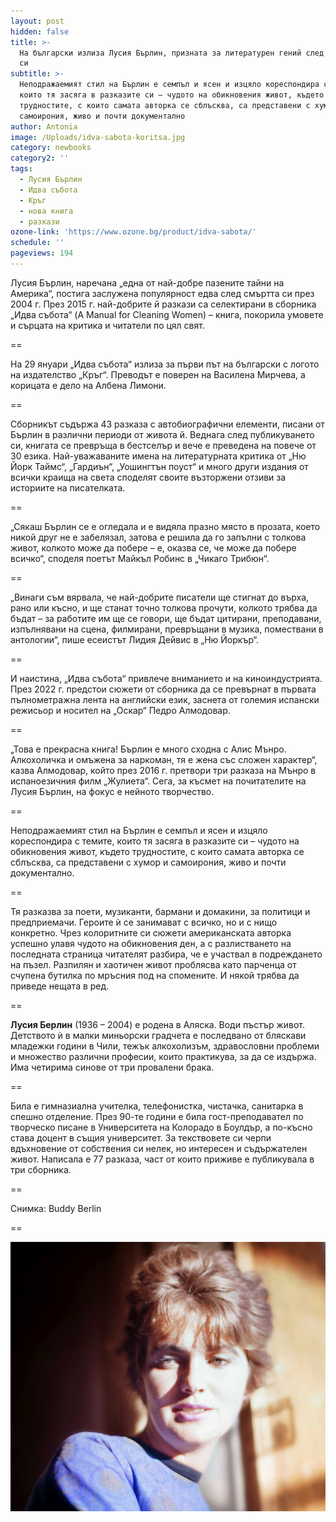 ```yaml
---
layout: post
hidden: false
title: >-
  На български излиза Лусия Бърлин, призната за литературен гений след смъртта
  си
subtitle: >-
  Неподражаемият стил на Бърлин е семпъл и ясен и изцяло кореспондира с темите,
  които тя засяга в разказите си – чудото на обикновения живот, където
  трудностите, с които самата авторка се сблъсква, са представени с хумор и
  самоирония, живо и почти документално
author: Antonia
image: /Uploads/idva-sabota-koritsa.jpg
category: newbooks
category2: ''
tags:
  - Лусия Бърлин
  - Идва събота
  - Кръг
  - нова книга
  - разкази
ozone-link: 'https://www.ozone.bg/product/idva-sabota/'
schedule: ''
pageviews: 194
---
```

Лусия Бърлин, наречана „една от най-добре пазените тайни на Америка“, постига заслужена популярност едва след смъртта си през 2004 г. През 2015 г. най-добрите й разкази са селектирани в сборника „Идва събота“ (A Manual for Cleaning Women) – книга, покорила умовете и сърцата на критика и читатели по цял свят. 

\==

На 29 януари „Идва събота“ излиза за първи път на български с логото на издателство „Кръг“. Преводът е поверен на Василена Мирчева, а корицата е дело на Албена Лимони. 

\==

Сборникът съдържа 43 разказа с автобиографични елементи, писани от Бърлин в различни периоди от живота й. Веднага след публикуването си, книгата се превръща в бестселър и вече е преведена на повече от 30 езика. Най-уважаваните имена на литературната критика от „Ню Йорк Таймс“, „Гардиън“, „Уошингтън поуст“ и много други издания от всички краища на света споделят своите възторжени отзиви за историите на писателката.

\==

„Сякаш Бърлин се е огледала и е видяла празно място в прозата, което никой друг не е забелязал, затова е решила да го запълни с толкова живот, колкото може да побере – е, оказва се, че може да побере всичко“, споделя поетът Майкъл Робинс в „Чикаго Трибюн“.

\==

„Винаги съм вярвала, че най-добрите писатели ще стигнат до върха, рано или късно, и ще станат точно толкова прочути, колкото трябва да бъдат – за работите им ще се говори, ще бъдат цитирани, преподавани, изпълнявани на сцена, филмирани, превръщани в музика, помествани в антологии“, пише есеистът Лидия Дейвис в „Ню Йоркър“.

\==

И наистина, „Идва събота“ привлече вниманието и на киноиндустрията. През 2022 г. предстои сюжети от сборника да се превърнат в първата пълнометражна лента на английски език, заснета от големия испански режисьор и носител на „Оскар“ Педро Алмодовар. 

\==

„Това е прекрасна книга! Бърлин е много сходна с Алис Мънро. Алкохоличка и омъжена за наркоман, тя е жена със сложен характер“, казва Алмодовар, който през 2016 г. претвори три разказа на Мънро в испаноезичния филм „Жулиета“. Сега, за късмет на почитателите на Лусия Бърлин, на фокус е нейното творчество.

\==

Неподражаемият стил на Бърлин е семпъл и ясен и изцяло кореспондира с темите, които тя засяга в разказите си – чудото на обикновения живот, където трудностите, с които самата авторка се сблъсква, са представени с хумор и самоирония, живо и почти документално. 

\==

Тя разказва за поети, музиканти, бармани и домакини, за политици и предприемачи. Героите ѝ се занимават с всичко, но и с нищо конкретно. Чрез колоритните си сюжети американската авторка успешно улавя чудото на обикновения ден, а с разлистването на последната страница читателят разбира, че е участвал в подреждането на пъзел. Разпилян и хаотичен живот проблясва като парченца от счупена бутилка по мръсния под на спомените. И някой трябва да приведе нещата в ред.

\==

**Лусия Берлин** (1936 – 2004) е родена в Аляска. Води пъстър живот. Детството ѝ в малки миньорски градчета е последвано от бляскави младежки години в Чили, тежък алкохолизъм, здравословни проблеми и множество различни професии, които практикува, за да се издържа. Има четирима синове от три провалени брака.

\==

Била е гимназиална учителка, телефонистка, чистачка, санитарка в спешно отделение. През 90-те години е била гост-преподавател по творческо писане в Университета на Колорадо в Боулдър, а по-късно става доцент в същия университет. За текствовете си черпи вдъхновение от собствения си нелек, но интересен и съдържателен живот. Написала е 77 разказа, част от които приживе е публикувала в три сборника. 

\==

Снимка: Buddy Berlin

\==

![](/Uploads/berlin-lucia.jpg)